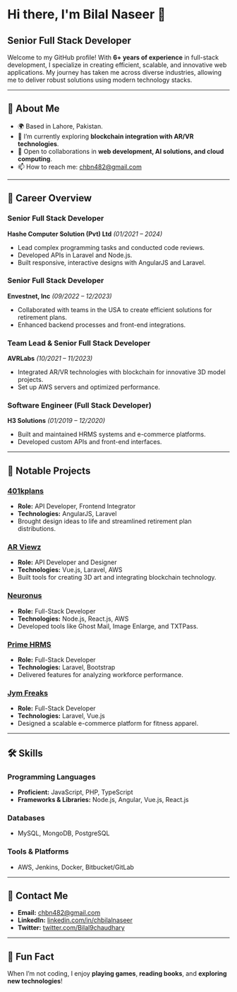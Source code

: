 # Hi there, I'm Bilal Naseer 👋  
## Senior Full Stack Developer  

Welcome to my GitHub profile! With **6+ years of experience** in full-stack development, I specialize in creating efficient, scalable, and innovative web applications. My journey has taken me across diverse industries, allowing me to deliver robust solutions using modern technology stacks.  

---

## 🚀 About Me  
- 🌍 Based in Lahore, Pakistan.  
- 🌱 I’m currently exploring **blockchain integration with AR/VR technologies**.  
- 👯 Open to collaborations in **web development, AI solutions, and cloud computing**.  
- 📫 How to reach me: [chbn482@gmail.com](mailto:chbn482@gmail.com)  

---

## 💼 Career Overview  

### **Senior Full Stack Developer**  
**Hashe Computer Solution (Pvt) Ltd** *(01/2021 – 2024)*  
- Lead complex programming tasks and conducted code reviews.  
- Developed APIs in Laravel and Node.js.  
- Built responsive, interactive designs with AngularJS and Laravel.  

### **Senior Full Stack Developer**  
**Envestnet, Inc** *(09/2022 – 12/2023)*  
- Collaborated with teams in the USA to create efficient solutions for retirement plans.  
- Enhanced backend processes and front-end integrations.  

### **Team Lead & Senior Full Stack Developer**  
**AVRLabs** *(10/2021 – 11/2023)*  
- Integrated AR/VR technologies with blockchain for innovative 3D model projects.  
- Set up AWS servers and optimized performance.  

### **Software Engineer (Full Stack Developer)**  
**H3 Solutions** *(01/2019 – 12/2020)*  
- Built and maintained HRMS systems and e-commerce platforms.  
- Developed custom APIs and front-end interfaces.  

---

## 📂 Notable Projects  

### [401kplans](https://www.401kplans.com)  
- **Role:** API Developer, Frontend Integrator  
- **Technologies:** AngularJS, Laravel  
- Brought design ideas to life and streamlined retirement plan distributions.  

### [AR Viewz](https://arviewz.com)  
- **Role:** API Developer and Designer  
- **Technologies:** Vue.js, Laravel, AWS  
- Built tools for creating 3D art and integrating blockchain technology.  

### [Neuronus](https://neuronus.net)  
- **Role:** Full-Stack Developer  
- **Technologies:** Node.js, React.js, AWS  
- Developed tools like Ghost Mail, Image Enlarge, and TXTPass.  

### [Prime HRMS](https://primehrms.com)  
- **Role:** Full-Stack Developer  
- **Technologies:** Laravel, Bootstrap  
- Delivered features for analyzing workforce performance.  

### [Jym Freaks](https://jymfreaks.com)  
- **Role:** Full-Stack Developer  
- **Technologies:** Laravel, Vue.js  
- Designed a scalable e-commerce platform for fitness apparel.  

---

## 🛠️ Skills  

### **Programming Languages**  
- **Proficient:** JavaScript, PHP, TypeScript  
- **Frameworks & Libraries:** Node.js, Angular, Vue.js, React.js  

### **Databases**  
- MySQL, MongoDB, PostgreSQL  

### **Tools & Platforms**  
- AWS, Jenkins, Docker, Bitbucket/GitLab  

---


## 📧 Contact Me  
- **Email:** [chbn482@gmail.com](mailto:chbn482@gmail.com)  
- **LinkedIn:** [linkedin.com/in/chbilalnaseer](https://www.linkedin.com/in/chbilalnaseer)  
- **Twitter:** [twitter.com/Bilal9chaudhary](https://twitter.com/Bilal9chaudhary)  

---

## 🌟 Fun Fact  
When I’m not coding, I enjoy **playing games**, **reading books**, and **exploring new technologies**!  
